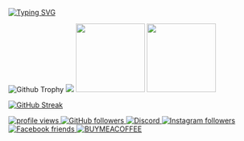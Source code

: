 <a href="https://git.io/typing-svg"><img src="https://readme-typing-svg.demolab.com?font=Fira+Code&pause=1000&random=false&width=435&lines=RMS-dnb" alt="Typing SVG" /></a>

![Github Trophy](https://github-profile-trophy.vercel.app/?username=RMS-dnb&theme=discord)
![](https://raw.githubusercontent.com/RMS-dnb/github-stats/master/generated/overview.svg#gh-dark-mode-only)
<a><img height="137px" src="https://github-readme-stats.vercel.app/api?username=RMS-dnb&show_icons=true&theme=dark" /><!-- wi*quL3fcV -->
<img height="137px" src="https://github-readme-stats.vercel.app/api/top-langs/?username=RMS-dnb&layout=compact&show_icons=true&theme=dark" /></a>


[![GitHub Streak](https://github-readme-streak-stats.herokuapp.com?user=RMS-dnb&theme=dark)](https://git.io/streak-stats)


<p align="left">
  <a href="https://github.com/RMS-dnb/RMS-dnb">
    <img src="https://komarev.com/ghpvc/?username=RMS-dnb&color=red" alt="profile views" />
  </a>
  <a href="https://github.com/RMS-dnb/RMS-dnb?tab=followers">
    <img alt="GitHub followers" src="https://img.shields.io/github/followers/RMS-dnb?color=yellow&logo=github">
  </a>
  <a href="https://discord.gg/6E7P3uuAs4">
    <img alt="Discord" src="https://img.shields.io/badge/followers-1.9K-blue?color=blue&logo=discord">
  </a>
  <a href="https://www.instagram.com/rmsdnb/">
    <img alt="Instagram followers" src="https://img.shields.io/badge/followers-1.4k-blue?color=orange&logo=instagram">
  </a>
  <a href="https://www.facebook.com/paul.currie.R.M.S">
    <img alt="Facebook friends" src="https://img.shields.io/badge/friends-2.9K-blue?color=yellowgreen&logo=facebook">
  </a>
    <a href="https://ko-fi.com/rmsdnb">
    <img alt="BUYMEACOFFEE" src="https://storage.ko-fi.com/cdn/brandasset/kofi_s_tag_dark.png">
  </a>
 
</p>

